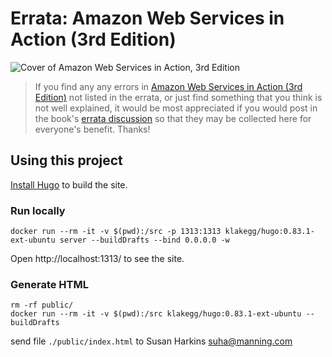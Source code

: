 # Errata: Amazon Web Services in Action (3rd Edition)

![Cover of Amazon Web Services in Action, 3rd Edition](https://images.manning.com/264/352/resize/book/f/bc1b7ca-d446-42bf-a66d-a522d312c86e/Wittig-3ed-HI.png)

> If you find any any errors in [Amazon Web Services in Action (3rd Edition)](https://bit.ly/amazon-web-services-in-action-3rd-edition) not listed in the errata, or just find something that you think is not well explained, it would be most appreciated if you would post in the book's [errata discussion](https://livebook.manning.com/book/amazon-web-services-in-action-third-edition/Errata/) so that they may be collected here for everyone's benefit. Thanks!

## Using this project

[Install Hugo](http://gohugo.io/overview/installing/) to build the site.

### Run locally

```
docker run --rm -it -v $(pwd):/src -p 1313:1313 klakegg/hugo:0.83.1-ext-ubuntu server --buildDrafts --bind 0.0.0.0 -w
```

Open http://localhost:1313/ to see the site.

### Generate HTML

```
rm -rf public/
docker run --rm -it -v $(pwd):/src klakegg/hugo:0.83.1-ext-ubuntu --buildDrafts
```

send file `./public/index.html` to Susan Harkins <suha@manning.com>
